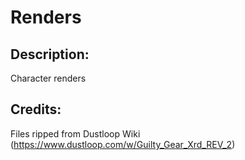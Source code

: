 # Renders

## Description: 

Character renders

## Credits: 

Files ripped from Dustloop Wiki (https://www.dustloop.com/w/Guilty_Gear_Xrd_REV_2)

